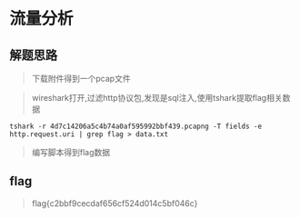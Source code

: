 # 流量分析

## 解题思路

> 下载附件得到一个pcap文件

> wireshark打开,过滤http协议包,发现是sql注入,使用tshark提取flag相关数据

```
tshark -r 4d7c14206a5c4b74a0af595992bbf439.pcapng -T fields -e http.request.uri | grep flag > data.txt
```

> 编写脚本得到flag数据

## flag

> flag{c2bbf9cecdaf656cf524d014c5bf046c}